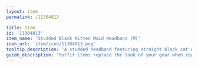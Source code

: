 ```yaml
---
layout: item
permalink: /11304813

title: Item
id: '11304813'
item_name: 'Studded Black Kitten Maid Headband (M)'
icon_url: 'item/icon/11304813.png'
tooltip_description: 'A studded headband featuring straight black cat ears.'
guide_description: 'Outfit items replace the look of your gear when equipped.'
---
```

